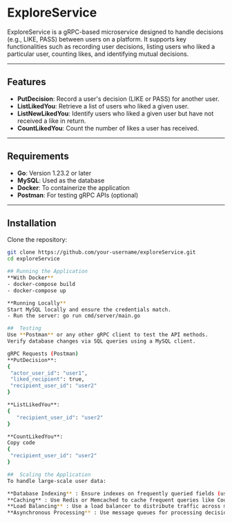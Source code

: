 # ExploreService

ExploreService is a gRPC-based microservice designed to handle decisions (e.g., LIKE, PASS) between users on a platform. It supports key functionalities such as recording user decisions, listing users who liked a particular user, counting likes, and identifying mutual decisions.

---

## Features

- **PutDecision**: Record a user's decision (LIKE or PASS) for another user.
- **ListLikedYou**: Retrieve a list of users who liked a given user.
- **ListNewLikedYou**: Identify users who liked a given user but have not received a like in return.
- **CountLikedYou**: Count the number of likes a user has received.

---

## Requirements

- **Go**: Version 1.23.2 or later
- **MySQL**: Used as the database
- **Docker**: To containerize the application
- **Postman**: For testing gRPC APIs (optional)

---

## Installation

Clone the repository:

   ```bash
   git clone https://github.com/your-username/exploreService.git
   cd exploreService

## Running the Application
   **With Docker**
   - docker-compose build
   - docker-compose up
   
   **Running Locally**
   Start MySQL locally and ensure the credentials match.
   - Run the server: go run cmd/server/main.go
   
##  Testing
   Use **Postman** or any other gRPC client to test the API methods.
   Verify database changes via SQL queries using a MySQL client.

   gRPC Requests (Postman)
   **PutDecision**:
   {
    "actor_user_id": "user1",
    "liked_recipient": true,
    "recipient_user_id": "user2"
   }

   **ListLikedYou**:
   {
      "recipient_user_id": "user2"
   }

   **CountLikedYou**:
   Copy code
   {
    "recipient_user_id": "user2"
   }

##  Scaling the Application
To handle large-scale user data:

**Database Indexing** : Ensure indexes on frequently queried fields (user_id, target_id, decision).
**Caching** : Use Redis or Memcached to cache frequent queries like CountLikedYou.
**Load Balancing** : Use a load balancer to distribute traffic across multiple instances.
**Asynchronous Processing** : Use message queues for processing decisions asynchronously.

